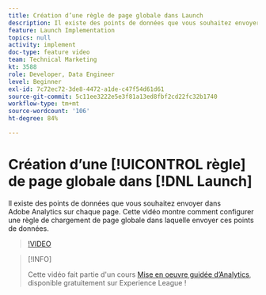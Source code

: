 ```yaml
---
title: Création d’une règle de page globale dans Launch
description: Il existe des points de données que vous souhaitez envoyer dans Adobe Analytics sur chaque page. Cette vidéo montre comment configurer une règle de chargement de page globale pour envoyer ces points de données.
feature: Launch Implementation
topics: null
activity: implement
doc-type: feature video
team: Technical Marketing
kt: 3588
role: Developer, Data Engineer
level: Beginner
exl-id: 7c72ec72-3de8-4472-a1de-c47f54d61d61
source-git-commit: 5c11ee3222e5e3f81a13ed8fbf2cd22fc32b1740
workflow-type: tm+mt
source-wordcount: '106'
ht-degree: 84%

---
```


# Création d’une [!UICONTROL règle] de page globale dans [!DNL Launch]

Il existe des points de données que vous souhaitez envoyer dans Adobe Analytics sur chaque page. Cette vidéo montre comment configurer une règle de chargement de page globale dans laquelle envoyer ces points de données.

>[!VIDEO](https://video.tv.adobe.com/v/28769/?quality=12)

>[!INFO]
>
> Cette vidéo fait partie d&#39;un cours [Mise en oeuvre guidée d’Analytics](https://experienceleague.adobe.com/?recommended=Analytics-D-1-2019.1), disponible gratuitement sur Experience League !